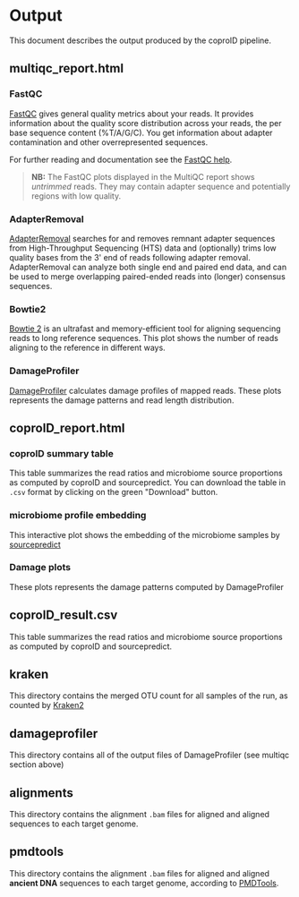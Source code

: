 # Output

This document describes the output produced by the coproID pipeline.

## multiqc_report.html

### FastQC

[FastQC](http://www.bioinformatics.babraham.ac.uk/projects/fastqc/) gives general quality metrics about your reads. It provides information about the quality score distribution across your reads, the per base sequence content (%T/A/G/C). You get information about adapter contamination and other overrepresented sequences.

For further reading and documentation see the [FastQC help](http://www.bioinformatics.babraham.ac.uk/projects/fastqc/Help/).

> **NB:** The FastQC plots displayed in the MultiQC report shows _untrimmed_ reads. They may contain adapter sequence and potentially regions with low quality.

### AdapterRemoval

[AdapterRemoval](https://github.com/MikkelSchubert/adapterremoval) searches for and removes remnant adapter sequences from High-Throughput Sequencing (HTS) data and (optionally) trims low quality bases from the 3' end of reads following adapter removal. AdapterRemoval can analyze both single end and paired end data, and can be used to merge overlapping paired-ended reads into (longer) consensus sequences.

### Bowtie2

[Bowtie 2](http://bowtie-bio.sourceforge.net/bowtie2/index.shtml) is an ultrafast and memory-efficient tool for aligning sequencing reads to long reference sequences.
This plot shows the number of reads aligning to the reference in different ways.

### DamageProfiler

[DamageProfiler](https://github.com/Integrative-Transcriptomics/DamageProfiler) calculates damage profiles of mapped reads.
These plots represents the damage patterns and read length distribution.

## coproID_report.html

### coproID summary table

This table summarizes the read ratios and microbiome source proportions as computed by coproID and sourcepredict.
You can download the table in `.csv` format by clicking on the green "Download" button.

### microbiome profile embedding

This interactive plot shows the embedding of the microbiome samples by [sourcepredict](https://github.com/maxibor/sourcepredict)

### Damage plots

These plots represents the damage patterns computed by DamageProfiler

## coproID_result.csv

This table summarizes the read ratios and microbiome source proportions as computed by coproID and sourcepredict.

## kraken

This directory contains the merged OTU count for all samples of the run, as counted by [Kraken2](https://ccb.jhu.edu/software/kraken2/)

## damageprofiler

This directory contains all of the output files of DamageProfiler (see multiqc section above)

## alignments

This directory contains the alignment `.bam` files for aligned and aligned sequences to each target genome.

## pmdtools

This directory contains the alignment `.bam` files for aligned and aligned **ancient DNA** sequences to each target genome, according to [PMDTools](https://github.com/pontussk/PMDtools).
